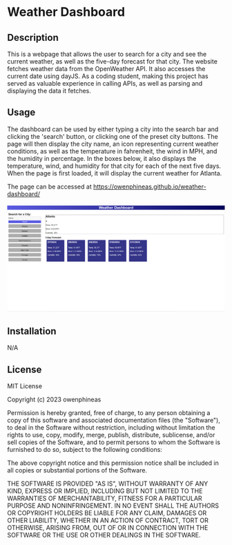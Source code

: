 # Weather Dashboard

## Description
This is a webpage that allows the user to search for a city and see the current weather, as well as the five-day forecast for that city. The website fetches weather data from the OpenWeather API. It also accesses the current date using dayJS. As a coding student, making this project has served as valuable experience in calling APIs, as well as parsing and displaying the data it fetches.

## Usage
The dashboard can be used by either typing a city into the search bar and clicking the 'search' button, or clicking one of the preset city buttons. The page will then display the city name, an icon representing current weather conditions, as well as the temperature in fahrenheit, the wind in MPH, and the humidity in percentage. In the boxes below, it also displays the temperature, wind, and humidity for that city for each of the next five days. When the page is first loaded, it will display the current weather for Atlanta.

The page can be accessed at https://owenphineas.github.io/weather-dashboard/

![Screenshot](<assets/Screenshot 2024-02-06 172114.png>)

## Installation
N/A

## License
MIT License

Copyright (c) 2023 owenphineas

Permission is hereby granted, free of charge, to any person obtaining a copy
of this software and associated documentation files (the "Software"), to deal
in the Software without restriction, including without limitation the rights
to use, copy, modify, merge, publish, distribute, sublicense, and/or sell
copies of the Software, and to permit persons to whom the Software is
furnished to do so, subject to the following conditions:

The above copyright notice and this permission notice shall be included in all
copies or substantial portions of the Software.

THE SOFTWARE IS PROVIDED "AS IS", WITHOUT WARRANTY OF ANY KIND, EXPRESS OR
IMPLIED, INCLUDING BUT NOT LIMITED TO THE WARRANTIES OF MERCHANTABILITY,
FITNESS FOR A PARTICULAR PURPOSE AND NONINFRINGEMENT. IN NO EVENT SHALL THE
AUTHORS OR COPYRIGHT HOLDERS BE LIABLE FOR ANY CLAIM, DAMAGES OR OTHER
LIABILITY, WHETHER IN AN ACTION OF CONTRACT, TORT OR OTHERWISE, ARISING FROM,
OUT OF OR IN CONNECTION WITH THE SOFTWARE OR THE USE OR OTHER DEALINGS IN THE
SOFTWARE.